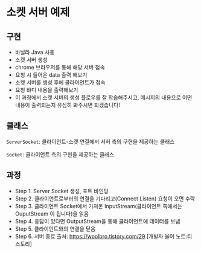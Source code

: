 # 소켓 서버 예제

## 구현

- 바닐라 Java 사용
- 소켓 서버 생성
- chrome 브라우저를 통해 해당 서버 접속
- 요청 시 들어온 data 출력 해보기
- 소켓 서버를 생성 후에 클라이언트가 접속
- 요청 바디 내용을 출력해보기
- 이 과정에서 소켓 서버의 생성 플로우를 잘 학습해주시고, 메시지의 내용으로 어떤 내용이 출력되는지 유심히 봐주시면 되겠습니다!

## 클래스

`ServerSocket`: 클라이언트-소켓 연결에서 서버 측의 구현을 제공하는 클래스

`Socket`: 클라이언트 측의 구현을 제공하는 클래스

## 과정

- Step 1. Server Socket 생성, 포트 바인딩
- Step 2. 클라이언트로부터의 연결을 기다리고(Connect Listen) 요청이 오면 수락
- Step 3. 클라이언트 Socket에서 가져온 InputStream(클라이언트 쪽에서는 OuputStream 이 됩니다)을 읽음
- Step 4. 응답이 있다면 OutputStream을 통해 클라이언트에 데이터를 보냄
- Step 5. 클라이언트와의 연결을 닫음
- Step 6. 서버 종료
  출처: https://woolbro.tistory.com/29 [개발자 울이 노트:티스토리]